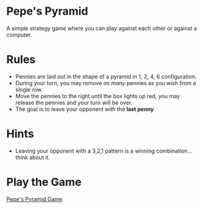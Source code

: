 # Pepe's Pyramid
A simple strategy game where you can play against each other or against a computer.

# Rules
- Pennies are laid out in the shape of a pyramid in 1, 2, 4, 6 configuration.
- During your turn, you may remove *as many* pennies as you wish from a single row.  
- Move the pennies to the right until the box lights up red, you may release the pennies and your turn will be over.
- The goal is to leave your opponent with the **last penny**

# Hints
- Leaving your opponent with a 3,2,1 pattern is a winning combination... think about it.  

# Play the Game
[Pepe's Pyramid Game](www.pepespyramid.com)
